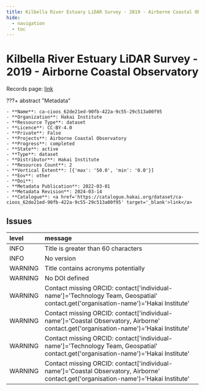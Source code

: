 ```yaml
---
title: Kilbella River Estuary LiDAR Survey - 2019 - Airborne Coastal Observatory
hide:
  - navigation
  - toc
---
```


# Kilbella River Estuary LiDAR Survey - 2019 - Airborne Coastal Observatory

Records page: <a href='https://catalogue.hakai.org/dataset/ca-cioos_62de21ed-90fb-422a-9c55-29c513a00f95' target='_blank'>link</a>

???+ abstract "Metadata"

    - **Name**: ca-cioos_62de21ed-90fb-422a-9c55-29c513a00f95 
    - **Organization**: Hakai Institute 
    - **Ressource Type**: dataset 
    - **Licence**: CC-BY-4.0 
    - **Private**: False 
    - **Projects**: Airborne Coastal Observatory 
    - **Progress**: completed 
    - **State**: active 
    - **Type**: dataset 
    - **Distributor**: Hakai Institute 
    - **Resources Count**: 2 
    - **Vertical Extent**: [{'max': '50.0', 'min': '0.0'}] 
    - **Eov**: other 
    - **Doi**:  
    - **Metadata Publication**: 2022-03-01 
    - **Metadata Revision**: 2024-03-14 
    - **Catalogue**: <a href='https://catalogue.hakai.org/dataset/ca-cioos_62de21ed-90fb-422a-9c55-29c513a00f95' target='_blank'>link</a> 

<div id='map'></div>




## Issues
| level   | message                                                                                                                              |
|:--------|:-------------------------------------------------------------------------------------------------------------------------------------|
| INFO    | Title is greater than 60 characters                                                                                                  |
| INFO    | No version                                                                                                                           |
| WARNING | Title contains acronyms potentially                                                                                                  |
| WARNING | No DOI defined                                                                                                                       |
| WARNING | Contact missing ORCID: contact['individual-name']='Technology Team, Geospatial' contact.get('organisation-name')='Hakai Institute'   |
| WARNING | Contact missing ORCID: contact['individual-name']='Coastal Observatory, Airborne' contact.get('organisation-name')='Hakai Institute' |
| WARNING | Contact missing ORCID: contact['individual-name']='Technology Team, Geospatial' contact.get('organisation-name')='Hakai Institute'   |
| WARNING | Contact missing ORCID: contact['individual-name']='Coastal Observatory, Airborne' contact.get('organisation-name')='Hakai Institute' |


<script>
   document.addEventListener("DOMContentLoaded", function() {
    var map = L.map('map').setView([51.505, -125.09], 5);
    L.tileLayer('https://tile.openstreetmap.org/{z}/{x}/{y}.png', {
        maxZoom: 19,
        attribution: '&copy; <a href="http://www.openstreetmap.org/copyright">OpenStreetMap</a>'
    }).addTo(map);
    var geojsonFeature = {
        "type": "Feature",
        "properties": {
            "name" : "Kilbella River Estuary LiDAR Survey - 2019 - Airborne Coastal Observatory"
        },
        "geometry": {'type': 'Polygon', 'coordinates': [[[-127.4, 51.72], [-127.3, 51.72], [-127.3, 51.74], [-127.4, 51.74], [-127.4, 51.72]]]}
    }
    L.geoJSON(geojsonFeature).addTo(map);
   })
</script>